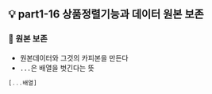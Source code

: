 ## 💡 part1-16 상품정렬기능과 데이터 원본 보존

### 🔹 원본 보존

- 원본데이터와 그것의 카피본을 만든다 
- `...`은 배열을 벗긴다는 뜻

```javascript
[...배열]
```
